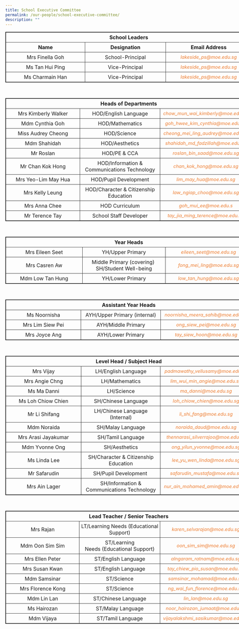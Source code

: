 ```yaml
---
title: School Executive Committee
permalink: /our-people/school-executive-committee/
description: ""
---
```

<table style="border: 1px solid rgb(42, 42, 42); width: 773px;"><tr>
<td width="773" colspan="3" style="padding: 5px; text-align: center; border: 1px solid rgb(42, 42, 42); vertical-align: middle;"><b>School Leaders</b></td></tr>
<tr>
<td width="279" style="padding: 5px; text-align: center; border: 1px solid rgb(42, 42, 42); vertical-align: middle;"><b>Name</b></td>
<td width="279" style="padding: 5px; text-align: center; border: 1px solid rgb(42, 42, 42); vertical-align: middle;"><b>Designation</b></td>
<td width="279" style="padding: 5px; text-align: center; border: 1px solid rgb(42, 42, 42); vertical-align: middle;"><b>Email Address</b></td></tr>
<tr>
<td width="279" style="padding: 5px; text-align: center; border: 1px solid rgb(42, 42, 42); vertical-align: middle;">Mrs Finella Goh</td>
<td width="279" style="padding: 5px; text-align: center; border: 1px solid rgb(42, 42, 42); vertical-align: middle;">School-Principal</td>
<td width="279" style="padding: 5px; text-align: center; border: 1px solid rgb(42, 42, 42); vertical-align: middle;"><i style="font-size:11pt; color: rgb(237, 125, 49);">lakeside_ps@moe.edu.sg</i></td></tr>
<tr>
<td width="279" style="padding: 5px; text-align: center; border: 1px solid rgb(42, 42, 42); vertical-align: middle;">Ms Tan Hui Ping</td>
<td width="279" style="padding: 5px; text-align: center; border: 1px solid rgb(42, 42, 42); vertical-align: middle;">Vice-Principal</td>
<td width="279" style="padding: 5px; text-align: center; border: 1px solid rgb(42, 42, 42); vertical-align: middle;"><i style="font-size:11pt; color: rgb(237, 125, 49);">lakeside_ps@moe.edu.sg</i></td></tr>
<tr>
<td width="279" style="padding: 5px; text-align: center; border: 1px solid rgb(42, 42, 42); vertical-align: middle;">Ms Charmain Han</td>
<td width="279" style="padding: 5px; text-align: center; border: 1px solid rgb(42, 42, 42); vertical-align: middle;">Vice-Principal</td>
<td width="279" style="padding: 5px; text-align: center; border: 1px solid rgb(42, 42, 42); vertical-align: middle;"><i style="font-size:11pt; color: rgb(237, 125, 49);">lakeside_ps@moe.edu.sg</i></td></tr></table>
<br>
<table style="border: 1px solid rgb(42, 42, 42); width: 773px;"><tr>
<td width="279" colspan="3" style="padding: 5px; text-align: center; border: 1px solid rgb(42, 42, 42); vertical-align: middle;"><b>Heads of Departments</b></td></tr>
<tr>
<td width="279" style="padding: 5px; text-align: center; border: 1px solid rgb(42, 42, 42); vertical-align: middle;">Mrs Kimberly Walker</td>
<td width="279" style="padding: 5px; text-align: center; border: 1px solid rgb(42, 42, 42); vertical-align: middle;">HOD/English Language</td>
<td width="279" style="padding: 5px; text-align: center; border: 1px solid rgb(42, 42, 42); vertical-align: middle;"><i style="font-size:11pt; color: rgb(237, 125, 49);">chow_mun_wai_kimberly@moe.edu.sg</i></td></tr>
<tr>
<td width="279" style="padding: 5px; text-align: center; border: 1px solid rgb(42, 42, 42); vertical-align: middle;">Mdm Cynthia Goh</td>
<td width="279" style="padding: 5px; text-align: center; border: 1px solid rgb(42, 42, 42); vertical-align: middle;">HOD/Mathematics</td>
<td width="279" style="padding: 5px; text-align: center; border: 1px solid rgb(42, 42, 42); vertical-align: middle;"><i style="font-size:11pt; color: rgb(237, 125, 49);">goh_hwee_kim_cynthia@moe.edu.sg</i></td></tr>
<tr>
<td width="279" style="padding: 5px; text-align: center; border: 1px solid rgb(42, 42, 42); vertical-align: middle;">Miss Audrey Cheong</td>
<td width="279" style="padding: 5px; text-align: center; border: 1px solid rgb(42, 42, 42); vertical-align: middle;">HOD/Science</td>
<td width="279" style="padding: 5px; text-align: center; border: 1px solid rgb(42, 42, 42); vertical-align: middle;"><i style="font-size:11pt; color: rgb(237, 125, 49);">cheong_mei_ling_audrey@moe.edu.sg</i></td></tr>
<tr>
<td width="279" style="padding: 5px; text-align: center; border: 1px solid rgb(42, 42, 42); vertical-align: middle;">Mdm Shahidah</td>
<td width="279" style="padding: 5px; text-align: center; border: 1px solid rgb(42, 42, 42); vertical-align: middle;">HOD/Aesthetics</td>
<td width="279" style="padding: 5px; text-align: center; border: 1px solid rgb(42, 42, 42); vertical-align: middle;"><i style="font-size:11pt; color: rgb(237, 125, 49);">shahidah_md_fadzillah@moe.edu.sg</i></td></tr>
<tr>
<td width="279" style="padding: 5px; text-align: center; border: 1px solid rgb(42, 42, 42); vertical-align: middle;">Mr Roslan</td>
<td width="279" style="padding: 5px; text-align: center; border: 1px solid rgb(42, 42, 42); vertical-align: middle;">HOD/PE &amp; CCA</td>
<td width="279" style="padding: 5px; text-align: center; border: 1px solid rgb(42, 42, 42); vertical-align: middle;"><i style="font-size:11pt; color: rgb(237, 125, 49);">roslan_bin_saad@moe.edu.sg</i></td></tr>
<tr>
<td width="279" style="padding: 5px; text-align: center; border: 1px solid rgb(42, 42, 42); vertical-align: middle;">Mr Chan Kok Hong</td>
<td width="279" style="padding: 5px; text-align: center; border: 1px solid rgb(42, 42, 42); vertical-align: middle;">HOD/Information &amp; Communications Technology</td>
<td width="279" style="padding: 5px; text-align: center; border: 1px solid rgb(42, 42, 42); vertical-align: middle;"><i style="font-size:11pt; color: rgb(237, 125, 49);">chan_kok_hong@moe.edu.sg</i></td></tr>
<tr>
<td width="279" style="padding: 5px; text-align: center; border: 1px solid rgb(42, 42, 42); vertical-align: middle;">Mrs Yeo-Lim May Hua</td>
<td width="279" style="padding: 5px; text-align: center; border: 1px solid rgb(42, 42, 42); vertical-align: middle;">HOD/Pupil Development</td>
<td width="279" style="padding: 5px; text-align: center; border: 1px solid rgb(42, 42, 42); vertical-align: middle;"><i style="font-size:11pt; color: rgb(237, 125, 49);">lim_may_hua@moe.edu.sg</i></td></tr>
<tr>
<td width="279" style="padding: 5px; text-align: center; border: 1px solid rgb(42, 42, 42); vertical-align: middle;">Mrs Kelly Leung</td>
<td width="279" style="padding: 5px; text-align: center; border: 1px solid rgb(42, 42, 42); vertical-align: middle;">HOD/Character &amp; Citizenship Education</td>
<td width="279" style="padding: 5px; text-align: center; border: 1px solid rgb(42, 42, 42); vertical-align: middle;"><i style="font-size:11pt; color: rgb(237, 125, 49);">law_ngiap_choo@moe.edu.sg</i></td></tr>
<tr>
<td width="279" style="padding: 5px; text-align: center; border: 1px solid rgb(42, 42, 42); vertical-align: middle;">Mrs Anna Chee</td>
<td width="279" style="padding: 5px; text-align: center; border: 1px solid rgb(42, 42, 42); vertical-align: middle;">HOD Curriculum</td>
<td width="279" style="padding: 5px; text-align: center; border: 1px solid rgb(42, 42, 42); vertical-align: middle;"><i style="font-size:11pt; color: rgb(237, 125, 49);">goh_mui_ee@moe.edu.s</i></td></tr>
<tr>
<td width="279" style="padding: 5px; text-align: center; border: 1px solid rgb(42, 42, 42); vertical-align: middle;">Mr Terence Tay</td>
<td width="279" style="padding: 5px; text-align: center; border: 1px solid rgb(42, 42, 42); vertical-align: middle;">School Staff Developer</td>
<td width="279" style="padding: 5px; text-align: center; border: 1px solid rgb(42, 42, 42); vertical-align: middle;"><i style="font-size:11pt; color: rgb(237, 125, 49);">tay_jia_ming_terence@moe.edu.sg</i></td></tr></table>
<br>
<table style="border: 1px solid rgb(42, 42, 42); width: 773px;"><tr>
<td width="279" colspan="3" style="padding: 5px; text-align: center; border: 1px solid rgb(42, 42, 42); vertical-align: middle;"><b>Year Heads</b></td></tr>
<tr>
<td width="279" style="padding: 5px; text-align: center; border: 1px solid rgb(42, 42, 42); vertical-align: middle;">Mrs Eileen Seet</td>
<td width="279" style="padding: 5px; text-align: center; border: 1px solid rgb(42, 42, 42); vertical-align: middle;">YH/Upper Primary</td>
<td width="279" style="padding: 5px; text-align: center; border: 1px solid rgb(42, 42, 42); vertical-align: middle;"><i style="font-size:11pt; color: rgb(237, 125, 49);">eileen_seet@moe.edu.sg</i></td></tr>
<tr>
<td width="279" style="padding: 5px; text-align: center; border: 1px solid rgb(42, 42, 42); vertical-align: middle;">Mrs Casren Aw</td>
<td width="279" style="padding: 5px; text-align: center; border: 1px solid rgb(42, 42, 42); vertical-align: middle;">Middle Primary&nbsp;(covering)&nbsp;<br>SH/Student Well-being</td>
<td width="279" style="padding: 5px; text-align: center; border: 1px solid rgb(42, 42, 42); vertical-align: middle;"><i style="font-size:11pt; color: rgb(237, 125, 49);">fong_mei_ling@moe.edu.sg</i></td></tr>
<tr>
<td width="279" style="padding: 5px; text-align: center; border: 1px solid rgb(42, 42, 42); vertical-align: middle;">Mdm Low Tan Hung</td>
<td width="279" style="padding: 5px; text-align: center; border: 1px solid rgb(42, 42, 42); vertical-align: middle;">YH/Lower Primary</td>
<td width="279" style="padding: 5px; text-align: center; border: 1px solid rgb(42, 42, 42); vertical-align: middle;"><i style="font-size:11pt; color: rgb(237, 125, 49);">low_tan_hung@moe.edu.sg</i></td></tr></table>
<br>
<table style="border: 1px solid rgb(42, 42, 42); width: 773px;"><tr>
<td width="279" colspan="3" style="padding: 5px; text-align: center; border: 1px solid rgb(42, 42, 42); vertical-align: middle;"><b>Assistant Year Heads</b></td></tr>
<tr>
<td width="279" style="padding: 5px; text-align: center; border: 1px solid rgb(42, 42, 42); vertical-align: middle;">Ms Noornisha</td>
<td width="279" style="padding: 5px; text-align: center; border: 1px solid rgb(42, 42, 42); vertical-align: middle;">AYH/Upper Primary&nbsp;(internal)</td>
<td width="279" style="padding: 5px; text-align: center; border: 1px solid rgb(42, 42, 42); vertical-align: middle;"><i style="font-size:11pt; color: rgb(237, 125, 49);">noornisha_meera_sahib@moe.edu.sg</i></td></tr>
<tr>
<td width="279" style="padding: 5px; text-align: center; border: 1px solid rgb(42, 42, 42); vertical-align: middle;">Mrs Lim Siew Pei</td>
<td width="279" style="padding: 5px; text-align: center; border: 1px solid rgb(42, 42, 42); vertical-align: middle;">AYH/Middle Primary<br></td>
<td width="279" style="padding: 5px; text-align: center; border: 1px solid rgb(42, 42, 42); vertical-align: middle;"><i style="font-size:11pt; color: rgb(237, 125, 49);">ong_siew_pei@moe.edu.sg</i></td></tr>
<tr>
<td width="279" style="padding: 5px; text-align: center; border: 1px solid rgb(42, 42, 42); vertical-align: middle;">Mrs Joyce Ang</td>
<td width="279" style="padding: 5px; text-align: center; border: 1px solid rgb(42, 42, 42); vertical-align: middle;">AYH/Lower Primary</td>
<td width="279" style="padding: 5px; text-align: center; border: 1px solid rgb(42, 42, 42); vertical-align: middle;"><i style="font-size:11pt; color: rgb(237, 125, 49);">tay_siew_hoon@moe.edu.sg</i></td></tr></table>
<br>
<table style="border: 1px solid rgb(42, 42, 42); width: 773px;"><tr>
<td width="279" colspan="3" style="padding: 5px; text-align: center; border: 1px solid rgb(42, 42, 42); vertical-align: middle;"><b>Level Head / Subject Head</b></td></tr>
<tr>
<td width="279" style="padding: 5px; text-align: center; border: 1px solid rgb(42, 42, 42); vertical-align: middle;">Mrs Vijay</td>
<td width="279" style="padding: 5px; text-align: center; border: 1px solid rgb(42, 42, 42); vertical-align: middle;">LH/English Language</td>
<td width="279" style="padding: 5px; text-align: center; border: 1px solid rgb(42, 42, 42); vertical-align: middle;"><i style="font-size:11pt; color: rgb(237, 125, 49);">padmawathy_vellusamy@moe.edu.sg</i></td></tr>
<tr>
<td width="279" style="padding: 5px; text-align: center; border: 1px solid rgb(42, 42, 42); vertical-align: middle;">Mrs Angie Chng</td>
<td width="279" style="padding: 5px; text-align: center; border: 1px solid rgb(42, 42, 42); vertical-align: middle;">LH/Mathematics</td>
<td width="279" style="padding: 5px; text-align: center; border: 1px solid rgb(42, 42, 42); vertical-align: middle;"><i style="font-size:11pt; color: rgb(237, 125, 49);">lim_wui_min_angie@moe.edu.sg</i></td></tr>
<tr>
<td width="279" style="padding: 5px; text-align: center; border: 1px solid rgb(42, 42, 42); vertical-align: middle;">Ms Ma Danni</td>
<td width="279" style="padding: 5px; text-align: center; border: 1px solid rgb(42, 42, 42); vertical-align: middle;">LH/Science</td>
<td width="279" style="padding: 5px; text-align: center; border: 1px solid rgb(42, 42, 42); vertical-align: middle;"><i style="font-size:11pt; color: rgb(237, 125, 49);">ma_danni@moe.edu.sg</i></td></tr>
<tr>
<td width="279" style="padding: 5px; text-align: center; border: 1px solid rgb(42, 42, 42); vertical-align: middle;">Ms Loh Chiow Chien</td>
<td width="279" style="padding: 5px; text-align: center; border: 1px solid rgb(42, 42, 42); vertical-align: middle;">SH/Chinese Language</td>
<td width="279" style="padding: 5px; text-align: center; border: 1px solid rgb(42, 42, 42); vertical-align: middle;"><i style="font-size:11pt; color: rgb(237, 125, 49);">loh_chiow_chien@moe.edu.sg</i></td></tr>
<tr>
<td width="279" style="padding: 5px; text-align: center; border: 1px solid rgb(42, 42, 42); vertical-align: middle;">Mr Li Shifang</td>
<td width="279" style="padding: 5px; text-align: center; border: 1px solid rgb(42, 42, 42); vertical-align: middle;">LH/Chinese Language (Internal)</td>
<td width="279" style="padding: 5px; text-align: center; border: 1px solid rgb(42, 42, 42); vertical-align: middle;"><i style="font-size:11pt; color: rgb(237, 125, 49);">li_shi_fang@moe.edu.sg</i></td></tr>
<tr>
<td width="279" style="padding: 5px; text-align: center; border: 1px solid rgb(42, 42, 42); vertical-align: middle;">Mdm Noraida</td>
<td width="279" style="padding: 5px; text-align: center; border: 1px solid rgb(42, 42, 42); vertical-align: middle;">SH/Malay Language</td>
<td width="279" style="padding: 5px; text-align: center; border: 1px solid rgb(42, 42, 42); vertical-align: middle;"><i style="font-size:11pt; color: rgb(237, 125, 49);">noraida_daud@moe.edu.sg</i></td></tr>
<tr>
<td width="279" style="padding: 5px; text-align: center; border: 1px solid rgb(42, 42, 42); vertical-align: middle;">Mrs Arasi Jayakumar</td>
<td width="279" style="padding: 5px; text-align: center; border: 1px solid rgb(42, 42, 42); vertical-align: middle;">SH/Tamil Language</td>
<td width="279" style="padding: 5px; text-align: center; border: 1px solid rgb(42, 42, 42); vertical-align: middle;"><i style="font-size:11pt; color: rgb(237, 125, 49);">thennarasi_silverrajoo@moe.edu.sg</i></td></tr>
<tr>
<td width="279" style="padding: 5px; text-align: center; border: 1px solid rgb(42, 42, 42); vertical-align: middle;">Mdm Yvonne Ong</td>
<td width="279" style="padding: 5px; text-align: center; border: 1px solid rgb(42, 42, 42); vertical-align: middle;">SH/Aesthetics</td>
<td width="279" style="padding: 5px; text-align: center; border: 1px solid rgb(42, 42, 42); vertical-align: middle;"><i style="font-size:11pt; color: rgb(237, 125, 49);">ong_yilun_yvonne@moe.edu.sg</i></td></tr>
<tr>
<td width="279" style="padding: 5px; text-align: center; border: 1px solid rgb(42, 42, 42); vertical-align: middle;">Ms Linda Lee</td>
<td width="279" style="padding: 5px; text-align: center; border: 1px solid rgb(42, 42, 42); vertical-align: middle;">SH/Character &amp; Citizenship Education</td>
<td width="279" style="padding: 5px; text-align: center; border: 1px solid rgb(42, 42, 42); vertical-align: middle;"><i style="font-size:11pt; color: rgb(237, 125, 49);">lee_yu_wen_linda@moe.edu.sg</i></td></tr>
<tr>
<td width="279" style="padding: 5px; text-align: center; border: 1px solid rgb(42, 42, 42); vertical-align: middle;">Mr Safarudin</td>
<td width="279" style="padding: 5px; text-align: center; border: 1px solid rgb(42, 42, 42); vertical-align: middle;">SH/Pupil Development&nbsp;</td>
<td width="279" style="padding: 5px; text-align: center; border: 1px solid rgb(42, 42, 42); vertical-align: middle;"><i style="font-size:11pt; color: rgb(237, 125, 49);">safarudin_mustafa@moe.edu.sg</i></td></tr>
<tr>
<td width="279" style="padding: 5px; text-align: center; border: 1px solid rgb(42, 42, 42); vertical-align: middle;">Mrs Ain Lager</td>
<td width="279" style="padding: 5px; text-align: center; border: 1px solid rgb(42, 42, 42); vertical-align: middle;">SH/Information &amp; Communications Technology</td>
<td width="279" style="padding: 5px; text-align: center; border: 1px solid rgb(42, 42, 42); vertical-align: middle;"><i style="font-size:11pt; color: rgb(237, 125, 49);">nur_ain_mohamed_amin@moe.edu.sg</i></td></tr></table>
<br>
<table style="border: 1px solid rgb(42, 42, 42); width: 773px;"><tr>
<td width="279" colspan="3" style="padding: 5px; text-align: center; border: 1px solid rgb(42, 42, 42); vertical-align: middle;"><b>Lead Teacher / Senior Teachers</b></td></tr>
<tr>
<td width="279" style="padding: 5px; text-align: center; border: 1px solid rgb(42, 42, 42); vertical-align: middle;">Mrs Rajan</td>
<td width="279" style="padding: 5px; text-align: center; border: 1px solid rgb(42, 42, 42); vertical-align: middle;">LT/Learning Needs&nbsp;(Educational Support)</td>
<td width="279" style="padding: 5px; text-align: center; border: 1px solid rgb(42, 42, 42); vertical-align: middle;"><i style="font-size:11pt; color: rgb(237, 125, 49);">karen_selvarajan@moe.edu.sg</i></td></tr>
<tr>
<td width="279" style="padding: 5px; text-align: center; border: 1px solid rgb(42, 42, 42); vertical-align: middle;">Mdm Oon Sim Sim</td>
<td width="279" style="padding: 5px; text-align: center; border: 1px solid rgb(42, 42, 42); vertical-align: middle;">ST/Learning Needs&nbsp;(Educational Support)
</td>
<td width="279" style="padding: 5px; text-align: center; border: 1px solid rgb(42, 42, 42); vertical-align: middle;"><i style="font-size:11pt; color: rgb(237, 125, 49);">oon_sim_sim@moe.edu.sg</i></td></tr>
<tr>
<td width="279" style="padding: 5px; text-align: center; border: 1px solid rgb(42, 42, 42); vertical-align: middle;">Mrs Ellen Peter</td>
<td width="279" style="padding: 5px; text-align: center; border: 1px solid rgb(42, 42, 42); vertical-align: middle;">ST/English Language</td>
<td width="279" style="padding: 5px; text-align: center; border: 1px solid rgb(42, 42, 42); vertical-align: middle;"><i style="font-size:11pt; color: rgb(237, 125, 49);">alngaram_ratnam@moe.edu.sg</i></td></tr>
<tr>
<td width="279" style="padding: 5px; text-align: center; border: 1px solid rgb(42, 42, 42); vertical-align: middle;">Mrs Susan Kwan</td>
<td width="279" style="padding: 5px; text-align: center; border: 1px solid rgb(42, 42, 42); vertical-align: middle;">ST/English Language</td>
<td width="279" style="padding: 5px; text-align: center; border: 1px solid rgb(42, 42, 42); vertical-align: middle;"><i style="font-size:11pt; color: rgb(237, 125, 49);">tay_chiew_pio_susan@moe.edu.sg</i></td></tr>
<tr>
<td width="279" style="padding: 5px; text-align: center; border: 1px solid rgb(42, 42, 42); vertical-align: middle;">Mdm Samsinar</td>
<td width="279" style="padding: 5px; text-align: center; border: 1px solid rgb(42, 42, 42); vertical-align: middle;">ST/Science</td>
<td width="279" style="padding: 5px; text-align: center; border: 1px solid rgb(42, 42, 42); vertical-align: middle;"><i style="font-size:11pt; color: rgb(237, 125, 49);">samsinar_mohamad@moe.edu.sg</i></td></tr>
<tr>
<td width="279" style="padding: 5px; text-align: center; border: 1px solid rgb(42, 42, 42); vertical-align: middle;">Mrs Florence Kong</td>
<td width="279" style="padding: 5px; text-align: center; border: 1px solid rgb(42, 42, 42); vertical-align: middle;">ST/Science</td>
<td width="279" style="padding: 5px; text-align: center; border: 1px solid rgb(42, 42, 42); vertical-align: middle;"><i style="font-size:11pt; color: rgb(237, 125, 49);">ng_wai_fun_florence@moe.edu.sg</i></td></tr>
<tr>
<td width="279" style="padding: 5px; text-align: center; border: 1px solid rgb(42, 42, 42); vertical-align: middle;">Mdm Lin Lan</td>
<td width="279" style="padding: 5px; text-align: center; border: 1px solid rgb(42, 42, 42); vertical-align: middle;">ST/Chinese Language</td>
<td width="279" style="padding: 5px; text-align: center; border: 1px solid rgb(42, 42, 42); vertical-align: middle;"><i style="font-size:11pt; color: rgb(237, 125, 49);">lin_lan@moe.edu.sg</i></td></tr>
<tr>
<td width="279" style="padding: 5px; text-align: center; border: 1px solid rgb(42, 42, 42); vertical-align: middle;">Ms Hairozan</td>
<td width="279" style="padding: 5px; text-align: center; border: 1px solid rgb(42, 42, 42); vertical-align: middle;">ST/Malay Language</td>
<td width="279" style="padding: 5px; text-align: center; border: 1px solid rgb(42, 42, 42); vertical-align: middle;"><i style="font-size:11pt; color: rgb(237, 125, 49);">noor_hairozan_jumaat@moe.edu.sg</i></td></tr>
<tr>
<td width="279" style="padding: 5px; text-align: center; border: 1px solid rgb(42, 42, 42); vertical-align: middle;">Mdm Vijaya</td>
<td width="279" style="padding: 5px; text-align: center; border: 1px solid rgb(42, 42, 42); vertical-align: middle;">ST/Tamil Language</td>
<td width="279" style="padding: 5px; text-align: center; border: 1px solid rgb(42, 42, 42); vertical-align: middle;"><i style="font-size:11pt; color: rgb(237, 125, 49);">vijayalakshmi_sasikumar@moe.edu.sg</i></td></tr></table>